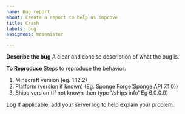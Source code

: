 ```yaml
---
name: Bug report
about: Create a report to help us improve
title: Crash
labels: bug
assignees: mosemister

---
```


**Describe the bug**
A clear and concise description of what the bug is.

**To Reproduce**
Steps to reproduce the behavior:
1. Minecraft version (eg. 1.12.2)
2. Platform (version if known) (Eg. Sponge Forge(Sponge API 7.1.0))
3. Ships version (If not known then type '/ships info' Eg 6.0.0.0)

**Log**
If applicable, add your server log to help explain your problem.
